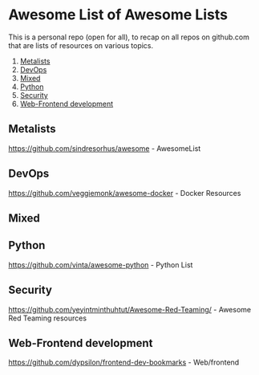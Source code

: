 # Awesome List of Awesome Lists

This is a personal repo (open for all), to recap on all repos on github.com that are lists of resources on various topics.


1. [Metalists](#metalists)
1. [DevOps](#devops)
1. [Mixed](#mixed)
1. [Python](#python)
1. [Security](#security)
1. [Web-Frontend development](#webfrontend)

## Metalists
https://github.com/sindresorhus/awesome - AwesomeList

## DevOps
https://github.com/veggiemonk/awesome-docker - Docker Resources

## Mixed

## Python
https://github.com/vinta/awesome-python - Python List


## Security
https://github.com/yeyintminthuhtut/Awesome-Red-Teaming/ - Awesome Red Teaming resources

## Web-Frontend development
https://github.com/dypsilon/frontend-dev-bookmarks - Web/frontend 
